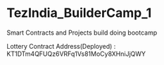 # TezIndia_BuilderCamp_1
Smart Contracts and Projects build doing bootcamp

Lottery Contract Address(Deployed) : KT1DTm4QFUQz6VRFq1Vs81MoCy8XHniJjQWY
